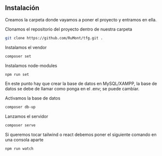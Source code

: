 ## Instalación

Creamos la carpeta donde vayamos a poner el proyecto y entramos en ella.

Clonamos el repositorio del proyecto dentro de nuestra carpeta
```sh
git clone https://github.com/RuMont/tfg.git .
```

Instalamos el vendor
```sh
composer set
```

Instalamos node-modules
```sh
npm run set
```

En este punto hay que crear la base de datos en MySQL/XAMPP, la base de datos se debe de llamar como ponga en el .env; se puede cambiar.

Activamos la base de datos
```sh
composer db-up
```

Lanzamos el servidor
```sh
composer serve
```

Si queremos tocar tailwind o react debemos poner el siguiente comando en una consola aparte
```sh
npm run watch
```